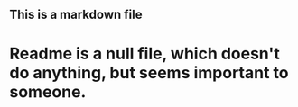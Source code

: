 
## This is a markdown file

# Readme is a null file, which doesn't do anything, but seems important to someone.
